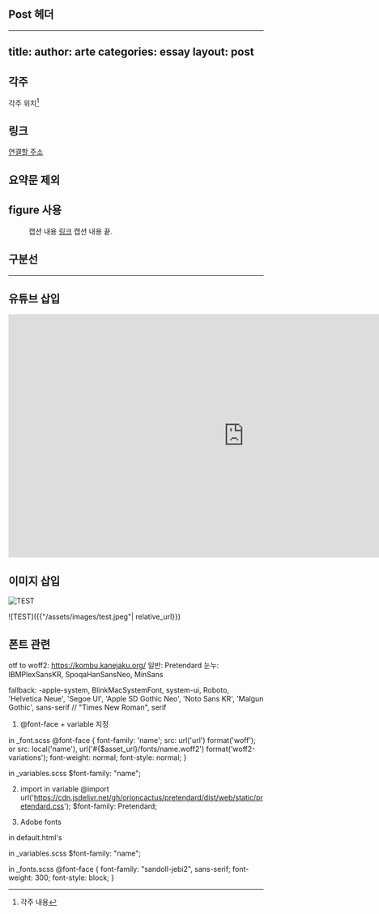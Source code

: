 ## Post 헤더

---
title: 
author: arte
categories: essay
layout: post
---

## 각주

각주 위치[^1]

[^1]: 각주 내용

## 링크

[연결할 주소](https://www.google.com)

## 요약문 제외

<!-- excerpt_separator -->

## figure 사용

<figure>
  <img alt="" src="" />
  <figcaption>
    캡션 내용 <a href="">링크</a> 캡션 내용 끝.
  </figcaption>
</figure>

## 구분선

<hr>

## 유튜브 삽입

<iframe width="929" height="480" src="https://www.youtube.com/embed/zKij45MIuZE" title="YouTube video player" frameborder="0" allow="accelerometer; autoplay; clipboard-write; encrypted-media; gyroscope; picture-in-picture" allowfullscreen></iframe>

## 이미지 삽입

<img data-action="zoom" src='{{ "/assets/images/test.jpeg" | relative_url }}' alt="TEST">

![TEST]({{"/assets/images/test.jpeg"| relative_url}})

## 폰트 관련

otf to woff2: https://kombu.kanejaku.org/
일반: Pretendard
눈누: IBMPlexSansKR, SpoqaHanSansNeo, MinSans

fallback: -apple-system, BlinkMacSystemFont, system-ui, Roboto, 'Helvetica Neue', 'Segoe UI', 'Apple SD Gothic Neo', 'Noto Sans KR', 'Malgun Gothic', sans-serif
// "Times New Roman", serif

1. @font-face + variable 지정

in _font.scss
@font-face {
  font-family: 'name';
  src: url('url') format('woff');
  or src: local('name'), url('#{$asset_url}/fonts/name.woff2') format('woff2-variations');
  font-weight: normal;
  font-style: normal;
}

in _variables.scss
$font-family: "name";

2. import in variable
@import url('https://cdn.jsdelivr.net/gh/orioncactus/pretendard/dist/web/static/pretendard.css');
$font-family: Pretendard;

3. Adobe fonts

in default.html's <head>
<script>
  (function(d) {
    var config = {
      kitId: 'crv1tlb',
      scriptTimeout: 3000,
      async: true
    },
    h=d.documentElement,t=setTimeout(function(){h.className=h.className.replace(/\bwf-loading\b/g,"")+" wf-inactive";},config.scriptTimeout),tk=d.createElement("script"),f=false,s=d.getElementsByTagName("script")[0],a;h.className+=" wf-loading";tk.src='https://use.typekit.net/'+config.kitId+'.js';tk.async=true;tk.onload=tk.onreadystatechange=function(){a=this.readyState;if(f||a&&a!="complete"&&a!="loaded")return;f=true;clearTimeout(t);try{Typekit.load(config)}catch(e){}};s.parentNode.insertBefore(tk,s)
  })(document);
</script>

in _variables.scss
$font-family: "name";

in _fonts.scss
@font-face {
  font-family: "sandoll-jebi2", sans-serif;
  font-weight: 300;
  font-style: block;
}